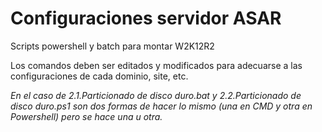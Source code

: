 # Configuraciones servidor ASAR

Scripts powershell y batch para montar W2K12R2

Los comandos deben ser editados y modificados para adecuarse a las configuraciones de cada dominio, site, etc.

*En el caso de 2.1.Particionado de disco duro.bat y 2.2.Particionado de disco duro.ps1 son dos formas de hacer lo mismo (una en CMD y otra en Powershell) pero se hace una u otra.*
